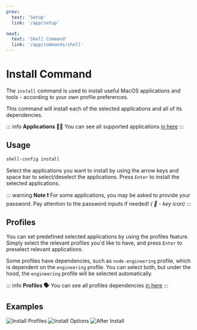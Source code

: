 ```yaml
---
prev:
  text: 'Setup'
  link: '/app/setup'

next:
  text: 'Shell Command'
  link: '/app/commands/shell'
---
```


# Install Command

The `install` command is used to install useful MacOS applications and tools - according to your own profile preferences.

This command will install each of the selected applications and all of its dependencies.

::: info **Applications 👨‍💻**
You can see all supported applications [in here](https://github.com/Avivbens/shell-config/tree/HEAD/src/commands/install/config/apps.config.ts)
:::

## Usage

```bash
shell-config install
```

Select the applications you want to install by using the arrow keys and space bar to select/deselect the applications. Press `Enter` to install the selected applications.

::: warning **Note ❗**
For some applications, you may be asked to provide your password.
Pay attention to the password inputs if needed! _( 🔑 - key icon)_
:::

## Profiles

You can set predefined selected applications by using the profiles feature. Simply select the relevant profiles you'd like to have, and press `Enter` to preselect relevant applications.

Some profiles have dependencies, such as `node-engineering` profile, which is dependent on the `engineering` profile.
You can select both, but under the hood, the `engineering` profile will be selected automatically.

::: info **Profiles 🗣️**
You can see all profiles dependencies [in here](https://github.com/Avivbens/shell-config/tree/HEAD/src/models/tag.model.ts)
:::

## Examples

![Install Profiles](/select-tags.png)
![Install Options](/install-options.png)
![After Install](/install-command.png)
